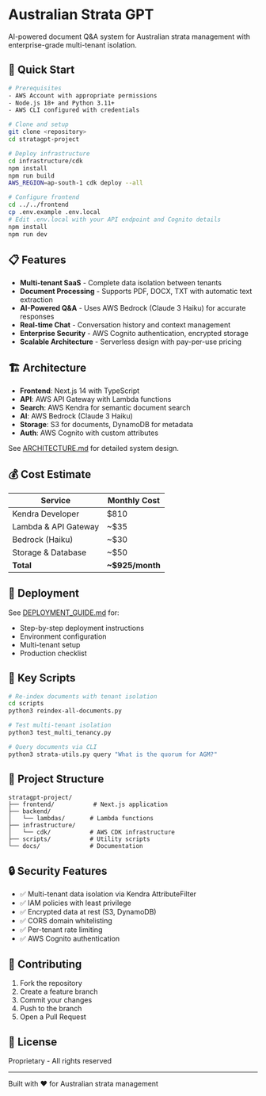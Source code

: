 # Australian Strata GPT

AI-powered document Q&A system for Australian strata management with enterprise-grade multi-tenant isolation.

## 🚀 Quick Start

```bash
# Prerequisites
- AWS Account with appropriate permissions
- Node.js 18+ and Python 3.11+
- AWS CLI configured with credentials

# Clone and setup
git clone <repository>
cd stratagpt-project

# Deploy infrastructure
cd infrastructure/cdk
npm install
npm run build
AWS_REGION=ap-south-1 cdk deploy --all

# Configure frontend
cd ../../frontend
cp .env.example .env.local
# Edit .env.local with your API endpoint and Cognito details
npm install
npm run dev
```

## 📋 Features

- **Multi-tenant SaaS** - Complete data isolation between tenants
- **Document Processing** - Supports PDF, DOCX, TXT with automatic text extraction
- **AI-Powered Q&A** - Uses AWS Bedrock (Claude 3 Haiku) for accurate responses
- **Real-time Chat** - Conversation history and context management
- **Enterprise Security** - AWS Cognito authentication, encrypted storage
- **Scalable Architecture** - Serverless design with pay-per-use pricing

## 🏗️ Architecture

- **Frontend**: Next.js 14 with TypeScript
- **API**: AWS API Gateway with Lambda functions
- **Search**: AWS Kendra for semantic document search
- **AI**: AWS Bedrock (Claude 3 Haiku)
- **Storage**: S3 for documents, DynamoDB for metadata
- **Auth**: AWS Cognito with custom attributes

See [ARCHITECTURE.md](./ARCHITECTURE.md) for detailed system design.

## 💰 Cost Estimate

| Service | Monthly Cost |
|---------|-------------|
| Kendra Developer | $810 |
| Lambda & API Gateway | ~$35 |
| Bedrock (Haiku) | ~$30 |
| Storage & Database | ~$50 |
| **Total** | **~$925/month** |

## 🚦 Deployment

See [DEPLOYMENT_GUIDE.md](./DEPLOYMENT_GUIDE.md) for:
- Step-by-step deployment instructions
- Environment configuration
- Multi-tenant setup
- Production checklist

## 🔧 Key Scripts

```bash
# Re-index documents with tenant isolation
cd scripts
python3 reindex-all-documents.py

# Test multi-tenant isolation
python3 test_multi_tenancy.py

# Query documents via CLI
python3 strata-utils.py query "What is the quorum for AGM?"
```

## 📂 Project Structure

```
stratagpt-project/
├── frontend/           # Next.js application
├── backend/           
│   └── lambdas/       # Lambda functions
├── infrastructure/
│   └── cdk/           # AWS CDK infrastructure
├── scripts/           # Utility scripts
└── docs/              # Documentation
```

## 🔒 Security Features

- ✅ Multi-tenant data isolation via Kendra AttributeFilter
- ✅ IAM policies with least privilege
- ✅ Encrypted data at rest (S3, DynamoDB)
- ✅ CORS domain whitelisting
- ✅ Per-tenant rate limiting
- ✅ AWS Cognito authentication

## 🤝 Contributing

1. Fork the repository
2. Create a feature branch
3. Commit your changes
4. Push to the branch
5. Open a Pull Request

## 📝 License

Proprietary - All rights reserved

---
Built with ❤️ for Australian strata management